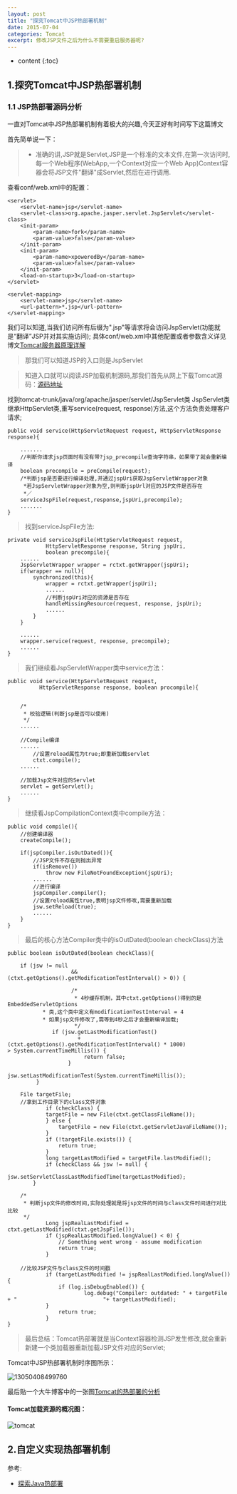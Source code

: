 ```yaml
---
layout: post
title: "探究Tomcat中JSP热部署机制"
date: 2015-07-04
categories: Tomcat
excerpt: 修改JSP文件之后为什么不需要重启服务器呢?
---
```


* content
{:toc}

## 1.探究Tomcat中JSP热部署机制

### 1.1 JSP热部署源码分析

一直对Tomcat中JSP热部署机制有着极大的兴趣,今天正好有时间写下这篇博文

首先简单说一下：

> * 准确的讲,JSP就是Servlet,JSP是一个标准的文本文件,在第一次访问时,每一个Web程序(WebApp,一个Context对应一个Web App)Context容器会将JSP文件"翻译"成Servlet,然后在进行调用.

查看conf/web.xml中的配置：

	<servlet>
		<servlet-name>jsp</servlet-name>
		<servlet-class>org.apache.jasper.servlet.JspServlet</servlet-class>
		<init-param>
			<param-name>fork</param-name>
			<param-value>false</param-value>
		</init-param>
		<init-param>
			<param-name>xpoweredBy</param-name>
			<param-value>false</param-value>
		</init-param>
		<load-on-startup>3</load-on-startup>
	</servlet>
	
	<servlet-mapping>
		<servlet-name>jsp</servlet-name>
		<url-pattern>*.jsp</url-pattern>
	</servlet-mapping>

我们可以知道,当我们访问所有后缀为".jsp"等请求将会访问JspServlet(功能就是“翻译”JSP并对其实施访问);
具体conf/web.xml中其他配置或者参数含义详见博文[Tomcat服务器原理详解](http://www.cnblogs.com/mo-wang/p/3705147.html)

> 那我们可以知道JSP的入口则是JspServlet

> 知道入口就可以阅读JSP加载机制源码,那我们首先从网上下载Tomcat源码：[源码地址](https://github.com/apache/tomcat)

找到tomcat-trunk/java/org/apache/jasper/servlet/JspServlet类
JspServlet类继承HttpServlet类,重写service(request, response)方法,这个方法负责处理客户请求;

	public void service(HttpServletRequest request, HttpServletResponse response){
		
		.......
		//判断你请求jsp页面时有没有带?jsp_precompile查询字符串，如果带了就会重新编译
		boolean precompile = preCompile(request);
		/*判断jsp是否要进行编译处理,并通过jspUri获取JspServletWrapper对象
		 *若JspServletWrapper对象为空,则判断jspUrl对应的JSP文件是否存在
		 *／
		serviceJspFile(request,response,jspUri,precompile);
		.......
	}

> 找到serviceJspFile方法:

	private void serviceJspFile(HttpServletRequest request,
				HttpServletResponse response, String jspUri,
				boolean precompile){
		......
		JspServletWrapper wrapper = rctxt.getWrapper(jspUri);
		if(wrapper == null){
			synchronized(this){
				wrapper = rctxt.getWrapper(jspUri);
				......
				//判断jspUri对应的资源是否存在
				handleMissingResource(request, response, jspUri);
				......
			}
		}

		......
		wrapper.service(request, response, precompile);
		......
	}

> 我们继续看JspServletWrapper类中service方法：

	public void service(HttpServletRequest request,
			  HttpServletResponse response, boolean procompile){
		
		
		/*
		 * 校验逻辑(判断jsp是否可以使用)
		 */		
		......

		//Compile编译
		......
			//设置reload属性为true;即重新加载servlet
			ctxt.compile();
		......

		//加载Jsp文件对应的Servlet
		servlet = getServlet();
		......
	}	

> 继续看JspCompilationContext类中compile方法：

	public void compile(){
		//创建编译器
		createCompile();
		
		if(jspCompiler.isOutDated()){
			//JSP文件不存在则抛出异常
			if(isRemove())
				throw new FileNotFoundException(jspUri);
			......
			//进行编译
			jspCompiler.compiler();
			//设置reload属性true,表明jsp文件修改,需要重新加载
			jsw.setReload(true);
			......
		}		
	}

> 最后的核心方法Compiler类中的isOutDated(boolean checkClass)方法

	public boolean isOutDated(boolean checkClass){
		
		if (jsw != null
                		&& (ctxt.getOptions().getModificationTestInterval() > 0)) {
		     
                        /*
                         * 4秒缓存机制，其中ctxt.getOptions()得到的是EmbeddedServletOptions
		       * 类,这个类中定义有modificationTestInterval = 4
		       * 如果jsp文件修改了,需等到4秒之后才会重新编译加载;
                         */
    	  	      if (jsw.getLastModificationTest()
                  		  + (ctxt.getOptions().getModificationTestInterval() * 1000) 			  > System.currentTimeMillis()) {
                			return false;
            	       }
            	      jsw.setLastModificationTest(System.currentTimeMillis());
 	         }
		
		File targetFile;
		//拿到工作目录下的class文件对象
        		if (checkClass) {
           	 	targetFile = new File(ctxt.getClassFileName());
        		} else {
            		targetFile = new File(ctxt.getServletJavaFileName());
        		}
        		if (!targetFile.exists()) {
            		return true;
        		}
        		long targetLastModified = targetFile.lastModified();
        		if (checkClass && jsw != null) {
            		jsw.setServletClassLastModifiedTime(targetLastModified);
       		}
		
		/*
		 * 判断jsp文件的修改时间,实际处理就是将jsp文件的时间与class文件时间进行对比比较
		 */
        		Long jspRealLastModified = ctxt.getLastModified(ctxt.getJspFile());
        		if (jspRealLastModified.longValue() < 0) {
            		// Something went wrong - assume modification
            		return true;
        		}
		
		//比较JSP文件与class文件的时间戳
        		if (targetLastModified != jspRealLastModified.longValue()) {
            		if (log.isDebugEnabled()) {
                			log.debug("Compiler: outdated: " + targetFile + " 							"+ targetLastModified);
           		}
            		return true;
        		}
	}

> 最后总结：Tomcat热部署就是当Context容器检测JSP发生修改,就会重新新建一个类加载器重新加载JSP文件对应的Servlet;

Tomcat中JSP热部署机制时序图所示：

![13050408499760](http://xiaohuishu.net/static/post_image/jsphotswap.png)

最后贴一个大牛博客中的一张图[Tomcat的热部署的分析](http://www.blogjava.net/heavensay/archive/2013/12/03/389685.html)

<h4>Tomcat加载资源的概况图：</h4>

![tomcat](http://images.blogjava.net/blogjava_net/heavensay/classloader/loadprocess.jpg)

## 2.自定义实现热部署机制
	
参考:

* [探索Java热部署](http://xiaohuishu.net/2015/07/26/%E6%8E%A2%E7%B4%A2Java%E7%83%AD%E9%83%A8%E7%BD%B2/)
